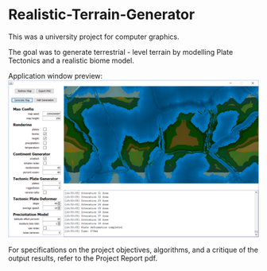 # Realistic-Terrain-Generator

This was a university project for computer graphics.

The goal was to generate terrestrial - level terrain by modelling Plate Tectonics and a realistic biome model.

Application window preview:
![](image/window.png)

For specifications on the project objectives, algorithms, and a critique of the output results, refer to the Project Report pdf.
